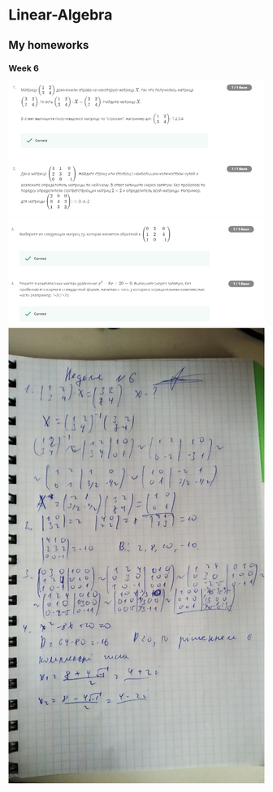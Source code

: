 # Linear-Algebra
## My homeworks
### Week 6
![week6](/Proofs/Week6/Screen1.png)
![week6](/Proofs/Week6/Screen2.png)
![week6](/Proofs/Week6/photo1.jpg)

